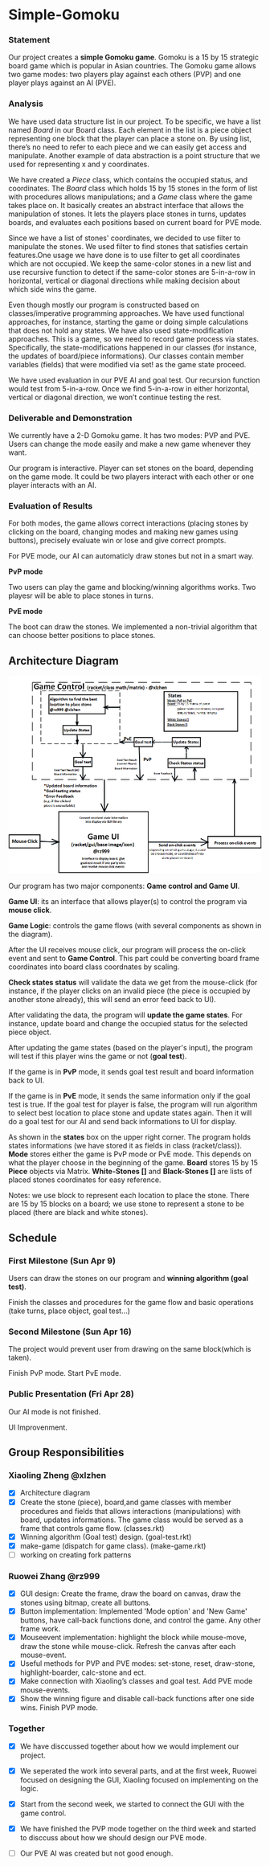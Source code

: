 # Simple-Gomoku

### Statement
Our project creates a **simple Gomoku game**. Gomoku is a 15 by 15 strategic board game which is popular in Asian countries. The Gomoku game allows two game modes: two players play against each others (PVP) and one player plays against an AI (PVE).

### Analysis
We have used data structure list in our project. To be specific, we have a list named *Board* in our Board class. Each element in the list is a piece object representing one block that the player can place a stone on. By using list, there’s no need to refer to each piece and we can easily get access and manipulate. Another example of data abstraction is a point structure that we used for representing x and y coordinates. 

We have created a *Piece* class, which contains the occupied status, and coordinates. The *Board* class which holds 15 by 15 stones in the form of list with procedures allows manipulations; and a *Game* class where the game takes place on. It basically creates an abstract interface that allows the manipulation of stones. It lets the players place stones in turns, updates boards, and evaluates each positions based on current board for PVE mode. 

Since we have a list of stones' coordinates, we decided to use filter to manipulate the stones. We used filter to find stones that satisfies certain features.One usage we have done is to use filter to get all coordinates which are not occupied. We keep the same-color stones in a new list and use recursive function to detect if the same-color stones are 5-in-a-row in horizontal, vertical or diagonal directions while making decision about which side wins the game.

Even though mostly our program is constructed based on classes/imperative programming approaches. We have used functional approaches, for instance, starting the game or doing simple calculations that does not hold any states. We have also used state-modification approaches. This is a game, so we need to record game process via states. Specifically, the state-modifications happened in our classes (for instance, the updates of board/piece informations). Our classes contain member variables (fields) that were modified via set! as the game state proceed. 

We have used evaluation in our PVE AI and goal test. Our recursion function would test from 5-in-a-row. Once we find 5-in-a-row in either horizontal, vertical or diagonal direction, we won’t continue testing the rest.


### Deliverable and Demonstration

We currently have a 2-D Gomoku game. It has two modes: PVP and PVE. Users can change the mode easily and make a new game whenever they want.

Our program is interactive. Player can set stones on the board, depending on the game mode. It could be two players interact with each other or one player interacts with an AI. 


### Evaluation of Results

For both modes, the game allows correct interactions (placing stones by clicking on the board, changing modes and making new games using buttons), precisely evaluate win or lose and give correct prompts.

For PVE mode, our AI can automaticly draw stones but not in a smart way.


**PvP mode**

Two users can play the game and blocking/winning algorithms works.
Two playesr will be able to place stones in turns.

**PvE mode**

The boot can draw the stones.
We implemented a non-trivial algorithm that can choose better positions to place stones. 


## Architecture Diagram

![ArchitectureDiagramUpdate](https://github.com/oplS17projects/Simple-Gomoku/blob/master/ArchitectureDiagramUpdate.png?raw=true)

Our program has two major components: **Game control and Game UI**.

**Game UI**: its an interface that allows player(s) to control the program via **mouse click**. 

**Game Logic**: controls the game flows (with several components as shown in the diagram).

After the UI receives mouse click, our program will process the on-click event and sent to **Game Control**. This part could be converting board frame coordinates into board class coordnates by scaling.


**Check states status** will validate the data we get from the mouse-click (for instance, if the player clicks on an invalid piece (the piece is occupied by another stone already), this will send an error feed back to UI). 

After validating the data, the program will **update the game states**. For instance, update board and change the occupied status for the selected piece object.

After updating the game states (based on the player's input), the program will test if this player wins the game or not (**goal test**). 

If the game is in **PvP** mode, it sends goal test result and board information back to UI. 

If the game is in **PvE** mode, it sends the same information only if the goal test is true. If the goal test for player is false, the program will run algorithm to select best location to place stone and update states again. Then it will do a goal test for our AI and send back informations to UI for display.

As shown in the **states** box on the upper right corner. The program holds states informations (we have stored it as fields in class (racket/class)). **Mode** stores either the game is PvP mode or PvE mode. This depends on what the player choose in the beginning of the game. **Board** stores 15 by 15 **Piece** objects via Matrix. **White-Stones []** and **Black-Stones []** are lists of placed stones coordinates for easy reference. 
 

Notes: we use block to represent each location to place the stone. There are 15 by 15 blocks on a board;
       we use stone to represent a stone to be placed (there are black and white stones). 
       

## Schedule
### First Milestone (Sun Apr 9)

Users can draw the stones on our program and **winning algorithm (goal test)**.

Finish the classes and procedures for the game flow and basic operations (take turns, place object, goal test...)

### Second Milestone (Sun Apr 16)

The project would prevent user from drawing on the same block(which is taken).

Finish PvP mode. Start PvE mode.

### Public Presentation (Fri Apr 28)

Our AI mode is not finished.

UI Improvenment.  

## Group Responsibilities

### Xiaoling Zheng @xlzhen

- [x] Architecture diagram 
- [x] Create the stone (piece), board,and game classes with member procedures and fields that allows interactions (manipulations) with board, updates informations. The game class would be served as a frame that controls game flow.  (classes.rkt)
- [x] Winning algorithm (Goal test) design. (goal-test.rkt)
- [x] make-game (dispatch for game class). (make-game.rkt)
- [ ] working on creating fork patterns

### Ruowei Zhang @rz999

- [x] GUI design: Create the frame, draw the board on canvas, draw the stones using bitmap, create all buttons. 
- [x] Button implementation: Implemented 'Mode option' and 'New Game' buttons, have call-back functions done, and control the game. Any other frame work.
- [x] Mouseevent implementation: highlight the block while mouse-move, draw the stone while mouse-click. Refresh the canvas after each mouse-event.
- [x] Useful methods for PVP and PVE modes: set-stone, reset, draw-stone, highlight-boarder, calc-stone and ect.
- [x] Make connection with Xiaoling’s classes and goal test. Add PVE mode mouse-events.
- [x] Show the winning figure and disable call-back functions after one side wins. Finish PVP mode.

### Together

- [x] We have disccussed together about how we would implement our project.
- [x] We seperated the work into several parts, and at the first week, Ruowei focused on designing the GUI, Xiaoling focused on implementing on the logic.
- [x] Start from the second week, we started to connect the GUI with the game control.
- [x] We have finished the PVP mode together on the third week and started to disccuss about how we should design our PVE mode.
- [ ] Our PVE AI was created but not good enough.
 
